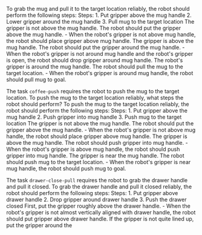 
To grab the mug and pull it to the target location reliably, the robot should perform the following steps:
    Steps:  1. Put gripper above the mug handle  2. Lower gripper around the mug handle  3. Pull mug to the target location
    The gripper is not above the mug handle. The robot should put the gripper above the mug handle.
    - When the robot's gripper is not above mug handle, the robot should place gripper above mug handle.
    The gripper is above the mug handle. The robot should put the gripper around the mug handle.
    - When the robot's gripper is not around mug handle and the robot's gripper is open, the robot should drop gripper around mug handle.
    The robot's gripper is around the mug handle. The robot should pull the mug to the target location.
    - When the robot's gripper is around mug handle, the robot should pull mug to goal.

The task `coffee-push` requires the robot to push the mug to the target location.
To push the mug to the target location reliably, what steps the robot should perform?
To push the mug to the target location reliably, the robot should perform the following steps:
    Steps:  1. Put gripper above the mug handle  2. Push gripper into mug handle  3. Push mug to the target location
    The gripper is not above the mug handle. The robot should put the gripper above the mug handle.
    - When the robot's gripper is not above mug handle, the robot should place gripper above mug handle.
    The gripper is above the mug handle. The robot should push gripper into mug handle.
    - When the robot's gripper is above mug handle, the robot should push gripper into mug handle.
    The gripper is near the mug handle. The robot should push mug to the target location.
    - When the robot's gripper is near mug handle, the robot should push mug to goal.

The task `drawer-close-pull` requires the robot to grab the drawer handle and pull it closed.
To grab the drawer handle and pull it closed reliably, the robot should perform the following steps:
    Steps:  1. Put gripper above drawer handle  2. Drop gripper around drawer handle  3. Push the drawer closed
    First, put the gripper roughly above the drawer handle.
    - When the robot's gripper is not almost vertically aligned with drawer handle, the robot should put gripper above drawer handle.
    If the gripper is not quite lined up, put the gripper around the